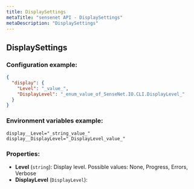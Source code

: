 ```yaml
---
title: DisplaySettings
metaTitle: "sensenet API - DisplaySettings"
metaDescription: "DisplaySettings"
---
```


## DisplaySettings


### Configuration example:
``` json
{
  "display": {
    "Level": "_value_",
    "DisplayLevel": "_enum_value_of_SenseNet.IO.CLI.DisplayLevel_"
  }
}
```
### Environment variables example:
```
display__Level="_string_value_"
display__DisplayLevel="_DisplayLevel_value_"
```
### Properties:
- **Level** (`string`): Display level. Possible values: None, Progress, Errors, Verbose
- **DisplayLevel** (`DisplayLevel`): 

